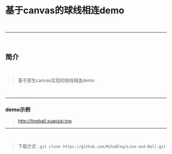 # 基于canvas的球线相连demo

<br/>

----

<br/>

## 简介 

<br/>

> 基于原生canvas实现的球线相连demo

<br/>

----

### demo示例

> http://lineball.xuanzai.top

----

<br/>

> 下载方式  :   `git clone https://github.com/MikuBlog/Line-and-Ball.git`

<br/>



